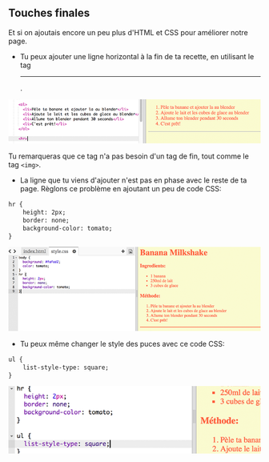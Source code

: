 ## Touches finales

Et si on ajoutais encore un peu plus d'HTML et CSS pour améliorer notre page.

+ Tu peux ajouter une ligne horizontal à la fin de ta recette, en utilisant le tag <hr />.

![screenshot](images/recipe-hr.png)

Tu remarqueras que ce tag n'a pas besoin d'un tag de fin, tout comme le tag `<img>`.

+ La ligne que tu viens d'ajouter n'est pas en phase avec le reste de ta page. Règlons ce problème en ajoutant un peu de code CSS:

```
hr {
    height: 2px;
    border: none;
    background-color: tomato;
}
```

![screenshot](images/recipe-hr-css.png)

+ Tu peux même changer le style des puces avec ce code CSS:

```
ul {
    list-style-type: square;
}
```

![screenshot](images/recipe-ul-css.png)
